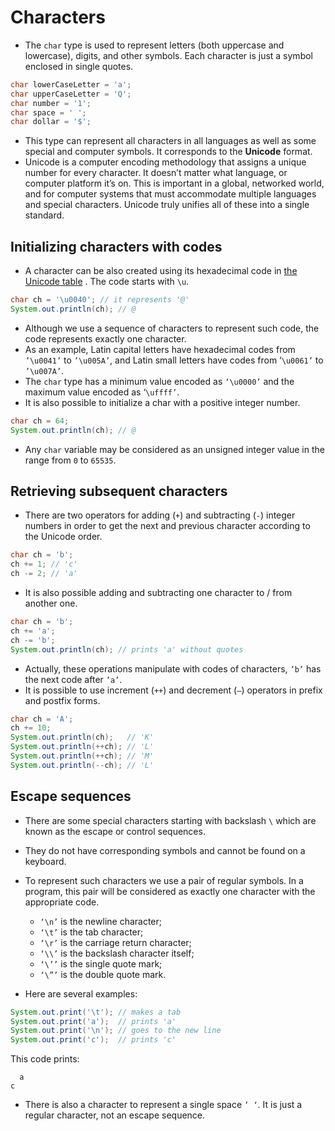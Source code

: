 # Characters
* The `char` type is used to represent letters (both uppercase and lowercase), digits, and other symbols. Each character is just a symbol enclosed in single quotes.
```java
char lowerCaseLetter = 'a';
char upperCaseLetter = 'Q';
char number = '1';
char space = ' ';
char dollar = '$';
```

* This type can represent all characters in all languages as well as some special and computer symbols. It corresponds to the **Unicode** format.
* Unicode is a computer encoding methodology that assigns a unique number for every character. It doesn’t matter what language, or computer platform it’s on. This is important in a global, networked world, and for computer systems that must accommodate multiple languages and special characters. Unicode truly unifies all of these into a single standard.

## Initializing characters with codes
* A character can be also created using its hexadecimal code in  [the Unicode table](https://unicode-table.com/en/) . The code starts with `\u`.
```java
char ch = '\u0040'; // it represents '@'
System.out.println(ch); // @ 
```
* Although we use a sequence of characters to represent such code, the code represents exactly one character.
* As an example, Latin capital letters have hexadecimal codes from `’\u0041’` to `’\u005A’`, and Latin small letters have codes from ‘`\u0061’` to `’\u007A’`.
* The `char` type has a minimum value encoded as  `‘\u0000’` and the maximum value encoded as ‘`\uffff’`.
* It is also possible to initialize a char with a positive integer number.
```java
char ch = 64;
System.out.println(ch); // @ 
```
* Any `char` variable may be considered as an unsigned integer value in the range from `0` to `65535`.

## Retrieving subsequent characters
* There are two operators for adding (`+`) and subtracting (`-`) integer numbers in order to get the next and previous character according to the Unicode order.
```java
char ch = 'b';
ch += 1; // 'c'
ch -= 2; // 'a' 
```
* It is also possible adding and subtracting one character to / from another one.
```java
char ch = 'b';
ch += 'a';
ch -= 'b';
System.out.println(ch); // prints 'a' without quotes 
```

* Actually, these operations manipulate with codes of characters, `’b’` has the next code after `’a’`.
* It is possible to use increment (`++`) and decrement (`—`) operators in prefix and postfix forms.
```java
char ch = 'A';
ch += 10;
System.out.println(ch);   // 'K'
System.out.println(++ch); // 'L'
System.out.println(++ch); // 'M'
System.out.println(--ch); // 'L'
```

## Escape sequences
* There are some special characters starting with backslash `\` which are known as the escape or control sequences. 
* They do not have corresponding symbols and cannot be found on a keyboard.
* To represent such characters we use a pair of regular symbols. In a program, this pair will be considered as exactly one character with the appropriate code.
	* `‘\n’` is the newline character;
	* `‘\t’` is the tab character;
	* `‘\r’` is the carriage return character;
	* `‘\\’` is the backslash character itself;
	* `‘\’’` is the single quote mark;
	* `‘\”’` is the double quote mark.

* Here are several examples:
```java
System.out.print('\t'); // makes a tab
System.out.print('a');  // prints 'a'
System.out.print('\n'); // goes to the new line
System.out.print('c');  // prints 'c'
```
This code prints:
```
  a
c
```
* There is also a character to represent a single space `’ ‘`. It is just a regular character, not an escape sequence.
